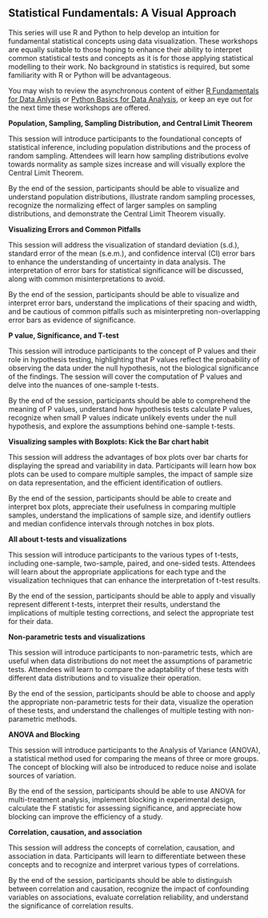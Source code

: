 ## Statistical Fundamentals: A Visual Approach

This series will use R and Python to help develop an intuition for fundamental statistical concepts using data visualization. These workshops are equally suitable to those hoping to enhance their ability to interpret common statistical tests and concepts as it is for those applying statistical modelling to their work. No background in statistics is required, but some familiarity with R or Python will be advantageous. 

You may wish to review the asynchronous content of either [R Fundamentals for Data Anlysis](https://csc-ubc-okanagan.github.io/workshops/#r-fundamentals-for-data-analysis) or [Python Basics for Data Analysis](https://csc-ubc-okanagan.github.io/workshops/#python-basics-for-data-analysis), or keep an eye out for the next time these workshops are offered.

**Population, Sampling, Sampling Distribution, and Central Limit Theorem**

This session will introduce participants to the foundational concepts of statistical inference, including population distributions and the process of random sampling. Attendees will learn how sampling distributions evolve towards normality as sample sizes increase and will visually explore the Central Limit Theorem.

By the end of the session, participants should be able to visualize and understand population distributions, illustrate random sampling processes, recognize the normalizing effect of larger samples on sampling distributions, and demonstrate the Central Limit Theorem visually.

**Visualizing Errors and Common Pitfalls**

This session will address the visualization of standard deviation (s.d.), standard error of the mean (s.e.m.), and confidence interval (CI) error bars to enhance the understanding of uncertainty in data analysis. The interpretation of error bars for statistical significance will be discussed, along with common misinterpretations to avoid.

By the end of the session, participants should be able to visualize and interpret error bars, understand the implications of their spacing and width, and be cautious of common pitfalls such as misinterpreting non-overlapping error bars as evidence of significance.

**P value, Significance, and T-test**

This session will introduce participants to the concept of P values and their role in hypothesis testing, highlighting that P values reflect the probability of observing the data under the null hypothesis, not the biological significance of the findings. The session will cover the computation of P values and delve into the nuances of one-sample t-tests.

By the end of the session, participants should be able to comprehend the meaning of P values, understand how hypothesis tests calculate P values, recognize when small P values indicate unlikely events under the null hypothesis, and explore the assumptions behind one-sample t-tests.

**Visualizing samples with Boxplots: Kick the Bar chart habit**

This session will address the advantages of box plots over bar charts for displaying the spread and variability in data. Participants will learn how box plots can be used to compare multiple samples, the impact of sample size on data representation, and the efficient identification of outliers.

By the end of the session, participants should be able to create and interpret box plots, appreciate their usefulness in comparing multiple samples, understand the implications of sample size, and identify outliers and median confidence intervals through notches in box plots.


**All about t-tests and visualizations**

This session will introduce participants to the various types of t-tests, including one-sample, two-sample, paired, and one-sided tests. Attendees will learn about the appropriate applications for each type and the visualization techniques that can enhance the interpretation of t-test results.

By the end of the session, participants should be able to apply and visually represent different t-tests, interpret their results, understand the implications of multiple testing corrections, and select the appropriate test for their data.

**Non-parametric tests and visualizations**

This session will introduce participants to non-parametric tests, which are useful when data distributions do not meet the assumptions of parametric tests. Attendees will learn to compare the adaptability of these tests with different data distributions and to visualize their operation.

By the end of the session, participants should be able to choose and apply the appropriate non-parametric tests for their data, visualize the operation of these tests, and understand the challenges of multiple testing with non-parametric methods.

**ANOVA and Blocking**

This session will introduce participants to the Analysis of Variance (ANOVA), a statistical method used for comparing the means of three or more groups. The concept of blocking will also be introduced to reduce noise and isolate sources of variation.

By the end of the session, participants should be able to use ANOVA for multi-treatment analysis, implement blocking in experimental design, calculate the F statistic for assessing significance, and appreciate how blocking can improve the efficiency of a study.

**Correlation, causation, and association**

This session will address the concepts of correlation, causation, and association in data. Participants will learn to differentiate between these concepts and to recognize and interpret various types of correlations.

By the end of the session, participants should be able to distinguish between correlation and causation, recognize the impact of confounding variables on associations, evaluate correlation reliability, and understand the significance of correlation results.

